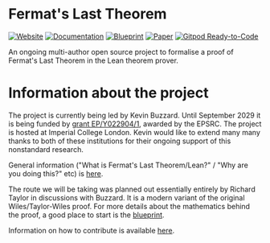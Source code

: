# Fermat's Last Theorem

[![Website](https://img.shields.io/badge/Website-ready-green)](https://ImperialCollegeLondon.github.io/FLT/)
[![Documentation](https://img.shields.io/badge/Documentation-passing-green)](https://ImperialCollegeLondon.github.io/FLT/docs/)
[![Blueprint](https://img.shields.io/badge/Blueprint-WIP-blue)](https://ImperialCollegeLondon.github.io/FLT/blueprint/)
[![Paper](https://img.shields.io/badge/Paper-WIP-blue)](https://ImperialCollegeLondon.github.io/FLT/blueprint.pdf)
[![Gitpod Ready-to-Code](https://img.shields.io/badge/Gitpod-ready--to--code-blue?logo=gitpod)](https://gitpod.io/#https://github.com/ImperialCollegeLondon/FLT)

An ongoing multi-author open source project to formalise a proof of Fermat's Last Theorem in the Lean theorem prover.

# Information about the project

The project is currently being led by Kevin Buzzard. Until September 2029 it is being funded by [grant EP/Y022904/1](https://gtr.ukri.org/projects?ref=EP%2FY022904%2F1), awarded by the EPSRC. The project is hosted at Imperial College London. Kevin would like to extend many many thanks to both of these institutions for their ongoing support of this nonstandard research.

General information ("What is Fermat's Last Theorem/Lean?" / "Why are you doing this?" etc) is [here](GENERAL.md).

The route we will be taking was planned out essentially entirely by Richard Taylor in discussions with Buzzard. It is a modern variant of the original Wiles/Taylor-Wiles proof. For more details about the mathematics behind the proof, a good place to start is the [blueprint](https://ImperialCollegeLondon.github.io/FLT/blueprint/).

Information on how to contribute is available [here](CONTRIBUTING.md).
